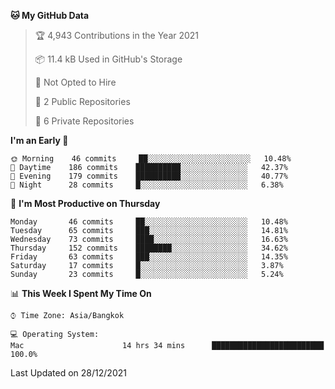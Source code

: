 <!--START_SECTION:waka-->
**🐱 My GitHub Data** 

> 🏆 4,943 Contributions in the Year 2021
 > 
> 📦 11.4 kB Used in GitHub's Storage 
 > 
> 🚫 Not Opted to Hire
 > 
> 📜 2 Public Repositories 
 > 
> 🔑 6 Private Repositories  
 > 
**I'm an Early 🐤** 

```text
🌞 Morning    46 commits     ██░░░░░░░░░░░░░░░░░░░░░░░   10.48% 
🌆 Daytime    186 commits    ██████████░░░░░░░░░░░░░░░   42.37% 
🌃 Evening    179 commits    ██████████░░░░░░░░░░░░░░░   40.77% 
🌙 Night      28 commits     █░░░░░░░░░░░░░░░░░░░░░░░░   6.38%

```
📅 **I'm Most Productive on Thursday** 

```text
Monday       46 commits     ██░░░░░░░░░░░░░░░░░░░░░░░   10.48% 
Tuesday      65 commits     ███░░░░░░░░░░░░░░░░░░░░░░   14.81% 
Wednesday    73 commits     ████░░░░░░░░░░░░░░░░░░░░░   16.63% 
Thursday     152 commits    ████████░░░░░░░░░░░░░░░░░   34.62% 
Friday       63 commits     ███░░░░░░░░░░░░░░░░░░░░░░   14.35% 
Saturday     17 commits     █░░░░░░░░░░░░░░░░░░░░░░░░   3.87% 
Sunday       23 commits     █░░░░░░░░░░░░░░░░░░░░░░░░   5.24%

```


📊 **This Week I Spent My Time On** 

```text
⌚︎ Time Zone: Asia/Bangkok

💻 Operating System: 
Mac                      14 hrs 34 mins      █████████████████████████   100.0%

```


 Last Updated on 28/12/2021
<!--END_SECTION:waka-->